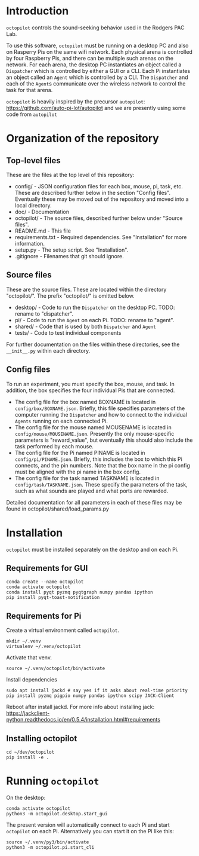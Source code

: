 # Introduction
`octopilot` controls the sound-seeking behavior used in the Rodgers PAC Lab. 

To use this software, `octopilot` must be running on a desktop PC and also on Rasperry Pis on the same wifi network. Each physical arena is controlled by four Raspberry Pis, and there can be multiple such arenas on the network. For each arena, the desktop PC instantiates an object called a `Dispatcher` which is controlled by either a GUI or a CLI. Each Pi instantiates an object called an `Agent` which is controlled by a CLI. The `Dispatcher` and each of the `Agent`s communicate over the wireless network to control the task for that arena. 

`octopilot` is heavily inspired by the precursor `autopilot`: https://github.com/auto-pi-lot/autopilot and we are presently using some code from `autopilot`

# Organization of the repository
## Top-level files
These are the files at the top level of this repository:
* config/ - JSON configuration files for each box, mouse, pi, task, etc. These are described further below in the section "Config files". Eventually these may be moved out of the repository and moved into a local directory.
* doc/ - Documentation
* octopilot/ - The source files, described further below under "Source files".
* README.md - This file
* requirements.txt - Required dependencies. See "Installation" for more information.
* setup.py - The setup script. See "Installation".
* .gitignore - Filenames that git should ignore.

## Source files
These are the source files. These are located within the directory "octopilot/". The prefix "octopilot/" is omitted below.
* desktop/ - Code to run the `Dispatcher` on the desktop PC. TODO: rename to "dispatcher".
* pi/ - Code to run the `Agent` on each Pi. TODO: rename to "agent".
* shared/ - Code that is used by both `Dispatcher` and `Agent`
* tests/ - Code to test individual components

For further documentation on the files within these directories, see the `__init__.py` within each directory.

## Config files
To run an experiment, you must specify the box, mouse, and task. In addition, the box specifies the four individual Pis that are connected.

* The config file for the box named BOXNAME is located in `config/box/BOXNAME.json`. Briefly, this file specifies parameters of the computer running the `Dispatcher` and how to connect to the individual `Agents` running on each connected Pi.
* The config file for the mouse named MOUSENAME is located in `config/mouse/MOUSENAME.json`. Presently the only mouse-specific parameters is "reward_value", but eventually this should also include the task performed by each mouse.
* The config file for the Pi named PINAME is located in `config/pi/PINAME.json`. Briefly, this includes the box to which this Pi connects, and the pin numbers. Note that the box name in the pi config must be aligned with the pi name in the box config.
* The config file for the task named TASKNAME is located in `config/task/TASKNAME.json`. These specify the parameters of the task, such as what sounds are played and what ports are rewarded.

Detailed documentation for all parameters in each of these files may be found in octopilot/shared/load_params.py

# Installation
`octopilot` must be installed separately on the desktop and on each Pi.

## Requirements for GUI

    conda create --name octopilot
    conda activate octopilot
    conda install pyqt pyzmq pyqtgraph numpy pandas ipython
    pip install pyqt-toast-notification

## Requirements for Pi

Create a virtual environment called `octopilot`.

    mkdir ~/.venv
    virtualenv ~/.venv/octopilot

Activate that venv.

    source ~/.venv/octopilot/bin/activate 

Install dependencies

    sudo apt install jackd # say yes if it asks about real-time priority
    pip install pyzmq pigpio numpy pandas ipython scipy JACK-Client

Reboot after install jackd. For more info about installing jack: https://jackclient-python.readthedocs.io/en/0.5.4/installation.html#requirements

## Installing octopilot

    cd ~/dev/octopilot
    pip install -e .

# Running `octopilot`
On the desktop:

    conda activate octopilot
    python3 -m octopilot.desktop.start_gui

The present version will automatically connect to each Pi and start `octopilot` on each Pi. Alternatively you can start it on the Pi like this:

    source ~/.venv/py3/bin/activate
    python3 -m octopilot.pi.start_cli

